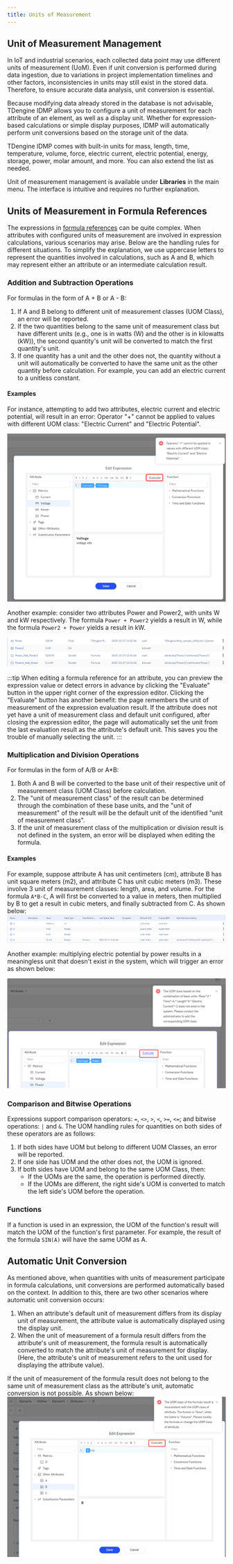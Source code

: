 ```yaml
---
title: Units of Measurement
---
```


## Unit of Measurement Management

In IoT and industrial scenarios, each collected data point may use different units of measurement (UoM). Even if unit conversion is performed during data ingestion, due to variations in project implementation timelines and other factors, inconsistencies in units may still exist in the stored data. Therefore, to ensure accurate data analysis, unit conversion is essential.

Because modifying data already stored in the database is not advisable, TDengine IDMP allows you to configure a unit of measurement for each attribute of an element, as well as a display unit. Whether for expression-based calculations or simple display purposes, IDMP will automatically perform unit conversions based on the storage unit of the data.

TDengine IDMP comes with built-in units for mass, length, time, temperature, volume, force, electric current, electric potential, energy, storage, power, molar amount, and more. You can also extend the list as needed.

Unit of measurement management is available under **Libraries** in the main menu. The interface is intuitive and requires no further explanation.

## Units of Measurement in Formula References

The expressions in [formula references](../basic/data-model#formula) can be quite complex. When attributes with configured units of measurement are involved in expression calculations, various scenarios may arise. Below are the handling rules for different situations. To simplify the explanation, we use uppercase letters to represent the quantities involved in calculations, such as A and B, which may represent either an attribute or an intermediate calculation result.

### Addition and Subtraction Operations

For formulas in the form of A + B or A - B:
1. If A and B belong to different unit of measurement classes (UOM Class), an error will be reported.
2. If the two quantities belong to the same unit of measurement class but have different units (e.g., one is in watts (W) and the other is in kilowatts (kW)), the second quantity's unit will be converted to match the first quantity's unit.
3. If one quantity has a unit and the other does not, the quantity without a unit will automatically be converted to have the same unit as the other quantity before calculation. For example, you can add an electric current to a unitless constant.

#### Examples
For instance, attempting to add two attributes, electric current and electric potential, will result in an error: Operator "+" cannot be applied to values with different UOM class: "Electric Current" and "Electric Potential".

![formula with uom example 1](./formula-uom.jpg)

Another example: consider two attributes Power and Power2, with units W and kW respectively. The formula `Power + Power2` yields a result in W, while the formula `Power2 + Power` yields a result in kW.

![power add power2](./power_add_power2.jpg)

:::tip
When editing a formula reference for an attribute, you can preview the expression value or detect errors in advance by clicking the "Evaluate" button in the upper right corner of the expression editor.
Clicking the "Evaluate" button has another benefit: the page remembers the unit of measurement of the expression evaluation result. If the attribute does not yet have a unit of measurement class and default unit configured, after closing the expression editor, the page will automatically set the unit from the last evaluation result as the attribute's default unit. This saves you the trouble of manually selecting the unit.
:::

### Multiplication and Division Operations

For formulas in the form of A/B or A*B:
1. Both A and B will be converted to the base unit of their respective unit of measurement class (UOM Class) before calculation.
2. The "unit of measurement class" of the result can be determined through the combination of these base units, and the "unit of measurement" of the result will be the default unit of the identified "unit of measurement class".
3. If the unit of measurement class of the multiplication or division result is not defined in the system, an error will be displayed when editing the formula.

#### Examples
For example, suppose attribute A has unit centimeters (cm), attribute B has unit square meters (m2), and attribute C has unit cubic meters (m3). These involve 3 unit of measurement classes: length, area, and volume. For the formula `A*B-C`, A will first be converted to a value in meters, then multiplied by B to get a result in cubic meters, and finally subtracted from C. As shown below:
![formula A * B -C](./formula_abcd.png)

Another example: multiplying electric potential by power results in a meaningless unit that doesn't exist in the system, which will trigger an error as shown below:

![uom not defined](./uom_not_defined.png)

### Comparison and Bitwise Operations

Expressions support comparison operators: `=`, `<>`, `>`, `<`, `>=`, `<=`; and bitwise operations: `|` and `&`. The UOM handling rules for quantities on both sides of these operators are as follows:
1. If both sides have UOM but belong to different UOM Classes, an error will be reported.
2. If one side has UOM and the other does not, the UOM is ignored.
3. If both sides have UOM and belong to the same UOM Class, then:
    * If the UOMs are the same, the operation is performed directly.
    * If the UOMs are different, the right side's UOM is converted to match the left side's UOM before the operation.

### Functions

If a function is used in an expression, the UOM of the function's result will match the UOM of the function's first parameter. For example, the result of the formula `SIN(A)` will have the same UOM as A.

## Automatic Unit Conversion

As mentioned above, when quantities with units of measurement participate in formula calculations, unit conversions are performed automatically based on the context. In addition to this, there are two other scenarios where automatic unit conversion occurs:
1. When an attribute's default unit of measurement differs from its display unit of measurement, the attribute value is automatically displayed using the display unit.
2. When the unit of measurement of a formula result differs from the attribute's unit of measurement, the formula result is automatically converted to match the attribute's unit of measurement for display. (Here, the attribute's unit of measurement refers to the unit used for displaying the attribute value).

If the unit of measurement of the formula result does not belong to the same unit of measurement class as the attribute's unit, automatic conversion is not possible. As shown below:
![result convert error](./result_convert_error.png)
